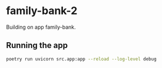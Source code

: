 # family-bank-2
Building on app family-bank.

## Running the app

```bash
poetry run uvicorn src.app:app --reload --log-level debug
```

